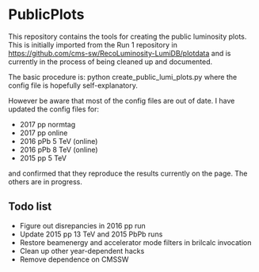 # PublicPlots

This repository contains the tools for creating the public luminosity plots. This is initially imported from the Run 1 repository
in https://github.com/cms-sw/RecoLuminosity-LumiDB/plotdata and is currently in the process of being cleaned up and documented.

The basic procedure is:
python create_public_lumi_plots.py <cfg file>
where the config file is hopefully self-explanatory.

However be aware that most of the config files are out of date. I have updated the config files for:
* 2017 pp normtag
* 2017 pp online
* 2016 pPb 5 TeV (online)
* 2016 pPb 8 TeV (online)
* 2015 pp 5 TeV

and confirmed that they reproduce the results currently on the page. The others are in progress.

## Todo list
* Figure out disrepancies in 2016 pp run
* Update 2015 pp 13 TeV and 2015 PbPb runs
* Restore beamenergy and accelerator mode filters in brilcalc invocation
* Clean up other year-dependent hacks
* Remove dependence on CMSSW

